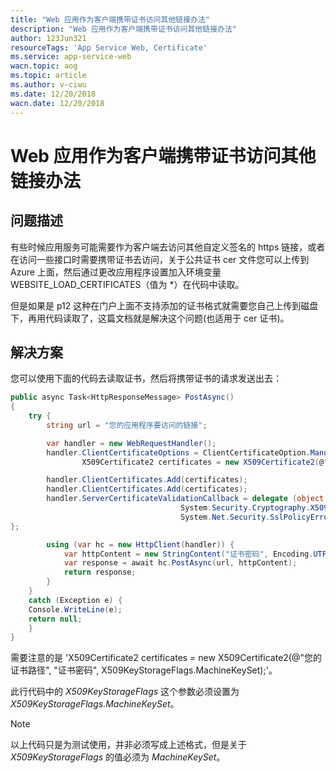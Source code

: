 ```yaml
---
title: "Web 应用作为客户端携带证书访问其他链接办法"
description: "Web 应用作为客户端携带证书访问其他链接办法"
author: 123Jun321
resourceTags: 'App Service Web, Certificate'
ms.service: app-service-web
wacn.topic: aog
ms.topic: article
ms.author: v-ciwu
ms.date: 12/20/2018
wacn.date: 12/20/2018
---
```


# Web 应用作为客户端携带证书访问其他链接办法

## 问题描述

有些时候应用服务可能需要作为客户端去访问其他自定义签名的 https 链接，或者在访问一些接口时需要携带证书去访问，关于公共证书 cer 文件您可以上传到 Azure 上面，然后通过更改应用程序设置加入环境变量 WEBSITE_LOAD_CERTIFICATES（值为 *）在代码中读取。

但是如果是 p12 这种在门户上面不支持添加的证书格式就需要您自己上传到磁盘下，再用代码读取了，这篇文档就是解决这个问题(也适用于 cer 证书)。

## 解决方案

您可以使用下面的代码去读取证书，然后将携带证书的请求发送出去：

```csharp
public async Task<HttpResponseMessage> PostAsync()
{
    try {
        string url = "您的应用程序要访问的链接";

        var handler = new WebRequestHandler();
        handler.ClientCertificateOptions = ClientCertificateOption.Manual;
                X509Certificate2 certificates = new X509Certificate2(@"您的证书路径", "证书密码", X509KeyStorageFlags.MachineKeySet);

        handler.ClientCertificates.Add(certificates);
        handler.ClientCertificates.Add(certificates);
        handler.ServerCertificateValidationCallback = delegate (object sender, System.Security.Cryptography.X509Certificates.X509Certificate certificate,
                                      System.Security.Cryptography.X509Certificates.X509Chain chain,
                                      System.Net.Security.SslPolicyErrors sslPolicyErrors) {return true; // **** Always accept
};

        using (var hc = new HttpClient(handler)) {
            var httpContent = new StringContent("证书密码", Encoding.UTF8, "application/xml");
            var response = await hc.PostAsync(url, httpContent);
            return response;
        }
    }
    catch (Exception e) {
    Console.WriteLine(e);
    return null;
    }
}
```

需要注意的是 'X509Certificate2 certificates = new X509Certificate2(@"您的证书路径", "证书密码", X509KeyStorageFlags.MachineKeySet);'。

此行代码中的 *X509KeyStorageFlags* 这个参数必须设置为 *X509KeyStorageFlags.MachineKeySet*。

>[!Note]
>以上代码只是为测试使用，并非必须写成上述格式，但是关于 *X509KeyStorageFlags* 的值必须为 *MachineKeySet*。